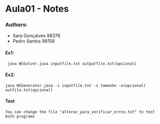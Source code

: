 # Aula01 - Notes

### Authors:
- Sara Gonçalves 98376
- Pedro Santos	98158

#### Ex1:
     java WSSolver.java inputfile.txt outputfile.txt(opcional)

#### Ex2:
    java WSGenerator.java -i inputfile.txt -s tamanho -o(opcional) outfile.txt(opcional)

#### Test
    You can change the file "alterar_para_verificar_erros.txt" to test both programs
    